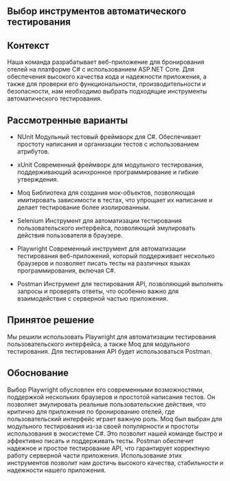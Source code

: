 ## Выбор инструментов автоматического тестирования
## Контекст
Наша команда разрабатывает веб-приложение для бронирования отелей на платформе C# с использованием ASP.NET Core. Для обеспечения высокого качества кода и надежности приложения, а также для проверки его функциональности, производительности и безопасности, нам необходимо выбрать подходящие инструменты автоматического тестирования.

## Рассмотренные варианты
- NUnit
Модульный тестовый фреймворк для C#. Обеспечивает простоту написания и организации тестов с использованием атрибутов.

- xUnit
Современный фреймворк для модульного тестирования, поддерживающий асинхронное программирование и гибкие утверждения.

- Moq
Библиотека для создания мок-объектов, позволяющая имитировать зависимости в тестах, что упрощает их написание и делает тестирование более изолированным.

- Selenium
Инструмент для автоматизации тестирования пользовательского интерфейса, позволяющий эмулировать действия пользователя в браузере.

- Playwright
Современный инструмент для автоматизации тестирования веб-приложений, который поддерживает несколько браузеров и позволяет писать тесты на различных языках программирования, включая C#.

- Postman
Инструмент для тестирования API, позволяющий выполнять запросы и проверять ответы, что особенно важно для взаимодействия с серверной частью приложения.

## Принятое решение
Мы решили использовать Playwright для автоматизации тестирования пользовательского интерфейса, а также Moq для модульного тестирования. Для тестирования API будет использоваться Postman.

## Обоснование
Выбор Playwright обусловлен его современными возможностями, поддержкой нескольких браузеров и простотой написания тестов. Он позволяет эмулировать реальные пользовательские действия, что критично для приложения по бронированию отелей, где пользовательский интерфейс играет важную роль. Moq был выбран для модульного тестирования из-за своей популярности и простоты использования в экосистеме C#. Это позволит нашей команде быстро и эффективно писать и поддерживать тесты. Postman обеспечит надежное и простое тестирование API, что гарантирует корректную работу серверной части приложения. Использование этих инструментов позволит нам достичь высокого качества, стабильности и надежности нашего приложения.